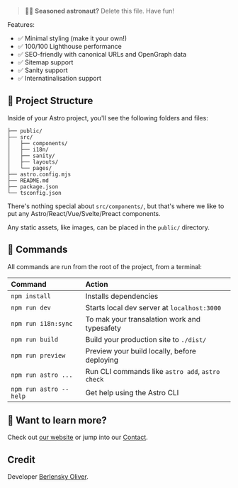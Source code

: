 
> 🧑‍🚀 **Seasoned astronaut?** Delete this file. Have fun!

Features:

- ✅ Minimal styling (make it your own!)
- ✅ 100/100 Lighthouse performance
- ✅ SEO-friendly with canonical URLs and OpenGraph data
- ✅ Sitemap support
- ✅ Sanity support
- ✅ Internatinalisation support

## 🚀 Project Structure

Inside of your Astro project, you'll see the following folders and files:

```
├── public/
├── src/
│   ├── components/
│   ├── i18n/
│   ├── sanity/
│   ├── layouts/
│   └── pages/
├── astro.config.mjs
├── README.md
├── package.json
└── tsconfig.json
```

There's nothing special about `src/components/`, but that's where we like to put any Astro/React/Vue/Svelte/Preact components.


Any static assets, like images, can be placed in the `public/` directory.

## 🧞 Commands

All commands are run from the root of the project, from a terminal:

| Command                | Action                                           |
| :--------------------- | :----------------------------------------------- |
| `npm install`          | Installs dependencies                            |
| `npm run dev`          | Starts local dev server at `localhost:3000`      |
| `npm run i18n:sync`    | To mak your transalation work and typesafety     |
| `npm run build`        | Build your production site to `./dist/`          |
| `npm run preview`      | Preview your build locally, before deploying     |
| `npm run astro ...`    | Run CLI commands like `astro add`, `astro check` |
| `npm run astro --help` | Get help using the Astro CLI                     |

## 👀 Want to learn more?

Check out [our website](https://www.avyga.com) or jump into our [Contact](https://www.avyga.com/pages/help/contact).

## Credit

Developer [Berlensky Oliver](https://github.com/jbob9/).
